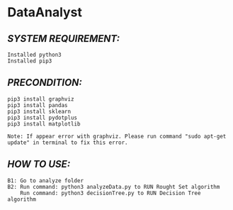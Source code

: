 # DataAnalyst

## *SYSTEM REQUIREMENT:*
	Installed python3
	Installed pip3

## *PRECONDITION:*
	pip3 install graphviz 
	pip3 install pandas
	pip3 install sklearn
	pip3 install pydotplus
	pip3 install matplotlib

	Note: If appear error with graphviz. Please run command "sudo apt-get update" in terminal to fix this error.
## *HOW TO USE:*
	B1: Go to analyze folder
    B2: Run command: python3 analyzeData.py to RUN Rought Set algorithm
        Run command: python3 decisionTree.py to RUN Decision Tree algorithm